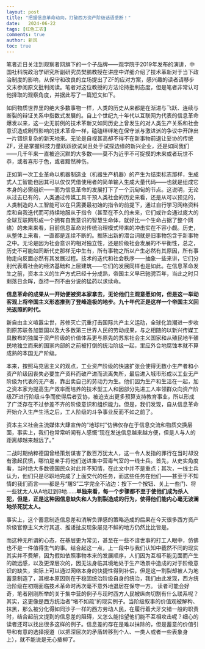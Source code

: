 ```yaml
---
layout: post
title: "把握信息革命动向，打破西方资产阶级话语垄断！"
date:   2024-06-22
tags: [红色工农]
comments: true
author: 新风
toc: true
---
```

  笔者近日关注到观察者网旗下的一个子品牌——观学院于2019年发布的演讲，中国社科院政治学研究所副研究员樊鹏教授在讲座中详细介绍了技术革新对于当下政治制度的影响，从保守和改良的立场提出了ZF的应对方案，感兴趣的读者请移步文末参阅原文批判阅读。笔者对这位教授的方法论持批判态度，但是笔者非常认可他择取的观察角度，并据此写了一篇短文如下。     
  
   如同物质世界里的绝大多数事物一样，人类的历史从来都是在渐进与飞跃、连续与断裂的辩证关系中指数式发展的。自上个世纪九十年代以互联网为代表的信息革命爆发以来，这一史无前例的技术革新又如同历史上曾发生的对人类生产关系和社会意识造成剧烈影响的技术革命一样，磕磕绊绊地在保守派与激进派的争议中开辟出一片错综复杂的新天地来。无论是自视甚高却不得不在新事物前退让妥协的传统ZF，还是掌握科技力量跃跃欲试尚且处于试探边缘的新兴企业，还是如同我们——几千年来一直被迫沉默的大多数——莫不为近乎不可捉摸的未来或者玩世不恭，或者喜形于色，或者黯然神伤。    
   
   正如第一次工业革命以机器制造业（机器生产机器）的产生为结束标志那样，生成式人工智能也因其可以仅仅凭借使用者的简单输入生成大量代码——也就是组成它本身的必需组织——而为信息革命的发展打下了一个沉甸甸的节点。这说明，无论从过去已有的，人类通过传媒工具干预人类社会的历史来看，还是从可以预见的，人类制造的人工智能可以在只需要最初始的指令的前提下，通过自行学习网络资料库和自我迭代而可持续地服从于指令（甚至在不久的未来，它们或许会通过庞大的全球互联网形成一个拥有自我意识的智慧生命体，就好比一个生命占据了整个网络）的未来来看，目前信息革命对传统治理模式带来的冲击实在不容小觑。历史，从整体上来看，一直都是连续不断的。推陈出新的潜台词就是旧事物包含于新事物之中。无论是因为社会意识的相对独立性，还是阶级社会发展的不平衡性，总之，历史不可能如同断代史那样无中生有，所有事物之所以产生必然有其原因，所有事物走向反面必然有其发展过程。技术的迭代和社会秩序——抽象一些来讲，它们分别代表着社会的经济基础和上层建筑——它们的发展同样也是如此。在信息革命发生之前，资本主义的生产方式已经十分成熟，帝国主义早已驰骋百年，当此之时只剩落日余晖，亟待一剂不由分说的猛药以求续命。    
   
   **信息革命的成果从一开始便被资本家拿去，无论他们主观意愿如何，但是这一举动客观上将帝国主义形态推到了登峰造极的地步。九十年代正是这样一个帝国主义回光返照的时代。**    
   
   新自由主义喧嚣尘世，苏修灭亡沉重打击国际共产主义运动，全球化浪潮进一步收割原苏联各加盟国以及大多数第三世界人民的劳动成果，与之相随的以新兴传媒工具散布的独属于资产阶级的价值体系更与原先的苏东社会主义国家和从殖民地半殖民地独立而来的国家内部的之前被打倒的统治阶级一起，里应外合地腐蚀本就不算成熟的本国无产阶级。    
   
   本来，按照马克思主义的观点，工业资产阶级的快速扩张会使得无数小生产者和小资产阶级因丧失必要生产资料而破产进而流离失所，最后进入城市形成以工业无产阶级为代表的无产者，靠出卖自己的劳动力为生。他们因为生产和生活在一起，加之资本家为提高生产效率而培养的技术型工人和因部分先进工人率领群众向资产阶级ZF进行阶级斗争而使得后者妥协，被迫支出更多预算支持教育事业，所以形成了广泛存在不过参差不齐的阶级意识和组织能力。但是，我们发现，自从信息革命开始介入生产生活之后，工人阶级的斗争事业反而不如之前了。  
   
   资本主义社会主流媒体大肆宣传的“地球村”仿佛仅存在于信息交流和物质交换层面，事实上，我们也常常听闻有人感慨“现在发送信息越来越方便，但是人与人的距离却越来越远了。”    
   
   二战时期纳粹德国曾经策划谋害了数百万犹太人，这一令人发指的罪行在当时却没有激起民愤，哪怕是亲手将他们送进集中营毒气室的一线士兵。首先，从史实角度看，当时绝大多数德国民众对此并不知情，在此文中并不是重点；其次，一线士兵认为，他们只是尽职地完成了上面交代的任务，而这些任务在他们——甚至于不知情的我们而言——都是与“屠S”二字完全不沾边：按下一个按钮、关上一些门、将一些犹太人从A地赶到B地……**单独来看，每一个步骤都不至于使他们成为杀人犯，但是，正是这种因信息缺失和人为割裂造成的行为，使得他们能内心毫无波澜地杀死犹太人。**     
   
   事实上，这个蓄意制造信息差和消解负罪感的策略造成的后果在今天很多西方资产阶级官僚主义大行其道、推诿扯皮现象屡见不鲜的地方仍然比比皆是。      
   
   而这种无所谓的心态，在基层更为常见，甚至在一些不谙世事的打工人眼中，仿佛也不是一件值得生气的事。结合起这一点，上一段中与我们认知中截然不同的现实其实并不费解，因为假如依照事物本来的发展顺序，人们因为互相不能见面而产生的疏远感，以及更深层次的，因无法身临其境地处于生产场景中造成的对于阶级意识的缺失，实际上可以通过网络本身的快捷性得到补偿，但是这一割裂却被人为地蓄意制造了，其根本原因则在于稳固统治阶级自身的统治，我们由此发现，西方统治阶级在初期面临技术革命时再次毫不意外地退居在保守一方。
   读者可能会好奇，笔者刚刚所举的关于集中营的例子与现时西方人民被纵向切割有什么联系呢？其实，这更像是西方统治者“堵不如疏”的现实例子。当阶级叙事的价值观被解构、抹黑，那么被分化得如同沙子一样的西方劳动人民，在履行着犬牙交错一般的职责时，结合起前文提到的信息差的阻碍，又怎么能指望他们能不互相攻击呢？细心的读者还可以找出很多这样的例子。信息差的存在是难以抹除的，但是蓄意的价值引导和有意的选择报道（以把深层次的矛盾转移到个人、一类人或者一些表象身上），就不能说是无心插柳了。
   
   
   
